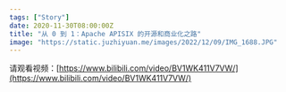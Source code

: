 ```yaml
---
tags: ["Story"]
date: 2020-11-30T08:00:00Z
title: "从 0 到 1：Apache APISIX 的开源和商业化之路"
image: "https://static.juzhiyuan.me/images/2022/12/09/IMG_1688.JPG"
---
```


请观看视频：[https://www.bilibili.com/video/BV1WK411V7VW/](https://www.bilibili.com/video/BV1WK411V7VW/)

